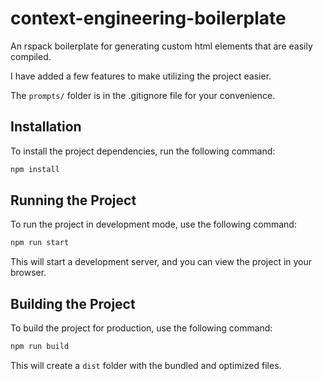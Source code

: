 # context-engineering-boilerplate
An rspack boilerplate for generating custom html elements that are easily compiled.

I have added a few features to make utilizing the project easier. 

The `prompts/` folder is in the .gitignore file for your convenience.

## Installation

To install the project dependencies, run the following command:

```bash
npm install
```

## Running the Project

To run the project in development mode, use the following command:

```bash
npm run start
```

This will start a development server, and you can view the project in your browser.

## Building the Project

To build the project for production, use the following command:

```bash
npm run build
```

This will create a `dist` folder with the bundled and optimized files.
